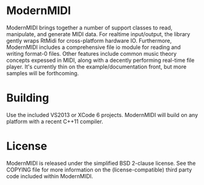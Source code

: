 # ModernMIDI

ModernMIDI brings together a number of support classes to read, manipulate, and generate MIDI data. For realtime input/output, the library gently wraps RtMidi for cross-platform hardware IO. Furthermore, ModernMIDI includes a comprehensive file io module for reading and writing format-0 files. Other features include common music theory concepts expessed in MIDI, along with a decently performing real-time file player. It's currently thin on the example/documentation front, but more samples will be forthcoming. 

# Building
Use the included VS2013 or XCode 6 projects. ModernMIDI will build on any platform with a recent C++11 compiler.

# License
ModernMIDI is released under the simplified BSD 2-clause license. See the COPYING file for more information on the (license-compatible) third party code included within ModernMIDI. 

